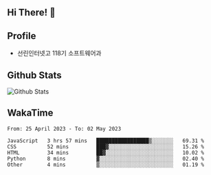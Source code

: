## Hi There! 👋

## Profile

-   선린인터넷고 118기 소프트웨어과

## Github Stats

![Github Stats](https://github-readme-stats.vercel.app/api/top-langs/?username=NY0510&theme=tokyonight&hide_border=true&layout=compact)

## WakaTime

<!--START_SECTION:waka-->

```text
From: 25 April 2023 - To: 02 May 2023

JavaScript   3 hrs 57 mins   █████████████████▒░░░░░░░   69.31 %
CSS          52 mins         ███▓░░░░░░░░░░░░░░░░░░░░░   15.26 %
HTML         34 mins         ██▓░░░░░░░░░░░░░░░░░░░░░░   10.02 %
Python       8 mins          ▓░░░░░░░░░░░░░░░░░░░░░░░░   02.40 %
Other        4 mins          ▒░░░░░░░░░░░░░░░░░░░░░░░░   01.19 %
```

<!--END_SECTION:waka-->
